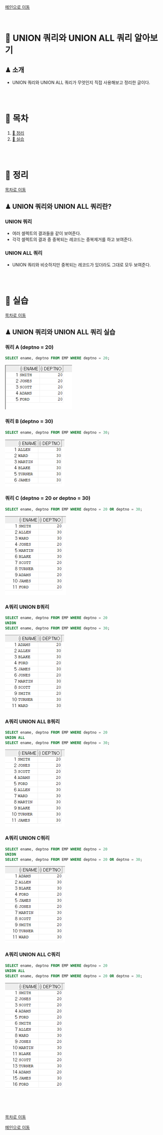 [메인으로 이동](../README.md)

<br>

# 📒 UNION 쿼리와 UNION ALL 쿼리 알아보기

## ♟ 소개

- UNION 쿼리와 UNION ALL 쿼리가 무엇인지 직접 사용해보고 정리한 글이다.

<br><br>



# 📖 목차 <a id="index">

1. [📖 정리](#1)
1. [📖 실습](#2)

<br><br>

# 📖 정리 <a id="1">

[목차로 이동](#index)

## ♟ UNION 쿼리와 UNION ALL 쿼리란?

### UNION 쿼리

- 여러 셀렉트의 결과들을 같이 보여준다.
- 각각 셀렉트의 결과 중 중복되는 레코드는 중복제거를 하고 보여준다.

### UNION ALL 쿼리

- UNION 쿼리와 비슷하지만 중복되는 레코드가 있더라도 그대로 모두 보여준다.

<br><br>

# 📖 실습 <a id="2">

[목차로 이동](#index)

## ♟ UNION 쿼리와 UNION ALL 쿼리 실습

### 쿼리 A (deptno = 20)

```sql
SELECT ename, deptno FROM EMP WHERE deptno = 20;
```

![](md-images/union-query/2021-10-30-20-19-54.png)

### 쿼리 B (deptno = 30)

```sql
SELECT ename, deptno FROM EMP WHERE deptno = 30;
```

![](md-images/union-query/2021-10-30-20-20-12.png)

### 쿼리 C (deptno = 20 or deptno = 30)

```sql
SELECT ename, deptno FROM EMP WHERE deptno = 20 OR deptno = 30;
```

![](md-images/union-query/2021-10-30-20-20-25.png)

### A쿼리 UNION B쿼리

```sql
SELECT ename, deptno FROM EMP WHERE deptno = 20
UNION
SELECT ename, deptno FROM EMP WHERE deptno = 30;
```

![](md-images/union-query/2021-10-30-20-20-51.png)

### A쿼리 UNION ALL B쿼리

```sql
SELECT ename, deptno FROM EMP WHERE deptno = 20
UNION ALL
SELECT ename, deptno FROM EMP WHERE deptno = 30;
```

![](md-images/union-query/2021-10-30-20-21-01.png)

### A쿼리 UNION C쿼리

```sql
SELECT ename, deptno FROM EMP WHERE deptno = 20
UNION
SELECT ename, deptno FROM EMP WHERE deptno = 20 OR deptno = 30;
```

![](md-images/union-query/2021-10-30-20-21-13.png)

### A쿼리 UNION ALL C쿼리

```sql
SELECT ename, deptno FROM EMP WHERE deptno = 20
UNION ALL
SELECT ename, deptno FROM EMP WHERE deptno = 20 OR deptno = 30;
```

![](md-images/union-query/2021-10-30-20-21-23.png)



<br><br><br>

[목차로 이동](#index)

[메인으로 이동](../README.md)